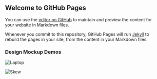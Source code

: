 ## Welcome to GitHub Pages

You can use the [editor on GitHub](https://github.com/ziruihao/spinach-angels/edit/master/README.md) to maintain and preview the content for your website in Markdown files.

Whenever you commit to this repository, GitHub Pages will run [Jekyll](https://jekyllrb.com/) to rebuild the pages in your site, from the content in your Markdown files.

### Design Mockup Demos

![Laptop][laptop]

![Skew][skew]

[laptop]: https://github.com/ziruihao/spinach-angels/blob/master/assets/laptop.png "Showcase on Laptop"

[skew]: https://github.com/ziruihao/spinach-angels/blob/master/assets/skew.png "Skew"

